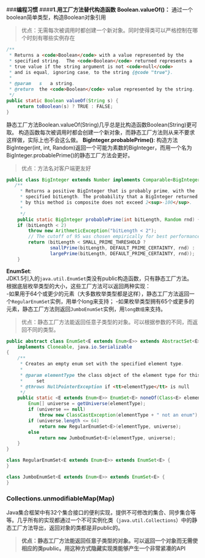 ###**编程习惯**
####**1.用工厂方法替代构造函数**
**Boolean.valueOf()：**
通过一个boolean简单类型，构造Boolean对象引用  
>优点：无需每次被调用时都创建一个新对象。同时使得类可以严格控制在哪个时刻有哪些实例存在    
```java
/**
 * Returns a <code>Boolean</code> with a value represented by the
 * specified string.  The <code>Boolean</code> returned represents a
 * true value if the string argument is not <code>null</code>
 * and is equal, ignoring case, to the string {@code "true"}.
 *
 * @param   s   a string.
 * @return  the <code>Boolean</code> value represented by the string.
 */
public static Boolean valueOf(String s) {
    return toBoolean(s) ? TRUE : FALSE;
}
```
静态工厂方法Boolean.valueOf(String)几乎总是比构造函数Boolean(String)更可取。
构造函数每次被调用时都会创建一个新对象，而静态工厂方法则从来不要求这样做，实际上也不会这么做。
**BigInteger.probablePrime()**:
构造方法BigInteger(int, int, Random)返回一个可能为素数的BigInteger，而用一个名为BigInteger.probablePrime()的静态工厂方法会更好。
>优点：方法名对客户端更友好  
```java
public class BigInteger extends Number implements Comparable<BigInteger> {
   /**
     * Returns a positive BigInteger that is probably prime, with the
     * specified bitLength. The probability that a BigInteger returned
     * by this method is composite does not exceed 2<sup>-100</sup>.
     *
     */
    public static BigInteger probablePrime(int bitLength, Random rnd) {
    if (bitLength < 2)
        throw new ArithmeticException("bitLength < 2");
        // The cutoff of 95 was chosen empirically for best performance
        return (bitLength < SMALL_PRIME_THRESHOLD ?
                smallPrime(bitLength, DEFAULT_PRIME_CERTAINTY, rnd) :
                largePrime(bitLength, DEFAULT_PRIME_CERTAINTY, rnd));
    }
```
**EnumSet**:  
JDK1.5引入的`java.util.EnumSet`类没有public构造函数，只有静态工厂方法。  
根据底层枚举类型的大小，这些工厂方法可以返回两种实现：  
-如果用于64个或更少的元素（大多数枚举类型都是这样），静态工厂方法返回一个`RegularEnumSet`实例，用单个long来支持；
-如果枚举类型拥有65个或更多的元素，静态工厂方法则返回`JumboEnumSet`实例，用`long数组`来支持。  
>优点：静态工厂方法能返回任意子类型的对象。可以根据参数的不同，而返回不同的类型。
```java
public abstract class EnumSet<E extends Enum<E>> extends AbstractSet<E>
    implements Cloneable, java.io.Serializable
{
    /**
     * Creates an empty enum set with the specified element type.
     *
     * @param elementType the class object of the element type for this enum
     *     set
     * @throws NullPointerException if <tt>elementType</tt> is null
     */
    public static <E extends Enum<E>> EnumSet<E> noneOf(Class<E> elementType) {
        Enum[] universe = getUniverse(elementType);
        if (universe == null)
            throw new ClassCastException(elementType + " not an enum");
        if (universe.length <= 64)
            return new RegularEnumSet<E>(elementType, universe);
        else
            return new JumboEnumSet<E>(elementType, universe);
    }
}

class RegularEnumSet<E extends Enum<E>> extends EnumSet<E> {
}

class JumboEnumSet<E extends Enum<E>> extends EnumSet<E> {
}
 ```


### Collections.unmodifiableMap(Map)

Java集合框架中有32个集合接口的便利实现，提供不可修改的集合、同步集合等等。几乎所有的实现都通过一个不可实例化类（`java.util.Collections`）中的静态工厂方法导出，返回对象的类都是非public的。

> **优点：静态工厂方法能返回任意子类型的对象。可以返回一个对象而无需使相应的类public。用这种方式隐藏实现类能够产生一个非常紧凑的API**

```
